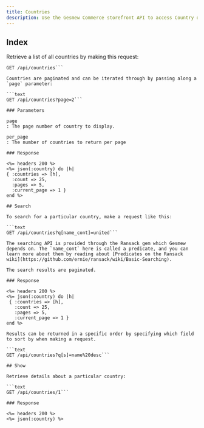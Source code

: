 ```yaml
---
title: Countries
description: Use the Gesmew Commerce storefront API to access Country data.
---
```


## Index

Retrieve a list of all countries by making this request:

```text
GET /api/countries```

Countries are paginated and can be iterated through by passing along a `page` parameter:

```text
GET /api/countries?page=2```

### Parameters

page
: The page number of country to display.

per_page
: The number of countries to return per page

### Response

<%= headers 200 %>
<%= json(:country) do |h|
{ :countries => [h],
  :count => 25,
  :pages => 5,
  :current_page => 1 }
end %>

## Search

To search for a particular country, make a request like this:

```text
GET /api/countries?q[name_cont]=united```

The searching API is provided through the Ransack gem which Gesmew depends on. The `name_cont` here is called a predicate, and you can learn more about them by reading about [Predicates on the Ransack wiki](https://github.com/ernie/ransack/wiki/Basic-Searching).

The search results are paginated.

### Response

<%= headers 200 %>
<%= json(:country) do |h|
 { :countries => [h],
   :count => 25,
   :pages => 5,
   :current_page => 1 }
end %>

Results can be returned in a specific order by specifying which field to sort by when making a request.

```text
GET /api/countries?q[s]=name%20desc```

## Show

Retrieve details about a particular country:

```text
GET /api/countries/1```

### Response

<%= headers 200 %>
<%= json(:country) %>

